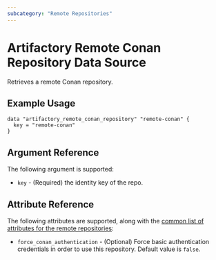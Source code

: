 ```yaml
---
subcategory: "Remote Repositories"
---
```

# Artifactory Remote Conan Repository Data Source

Retrieves a remote Conan repository.

## Example Usage

```hcl
data "artifactory_remote_conan_repository" "remote-conan" {
  key = "remote-conan"
}
```

## Argument Reference

The following argument is supported:

* `key` - (Required) the identity key of the repo.

## Attribute Reference

The following attributes are supported, along with the [common list of attributes for the remote repositories](remote.md):

* `force_conan_authentication` - (Optional) Force basic authentication credentials in order to use this repository. Default value is `false`.
